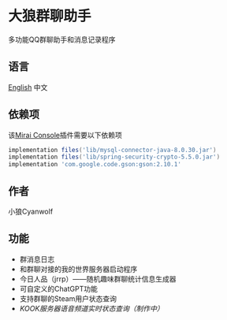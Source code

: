 # 大狼群聊助手
多功能QQ群聊助手和消息记录程序
## 语言
[English](https://github.com/CyanWolf275/WolfGroupAssistant/blob/main/README.md) 中文
## 依赖项
该[Mirai Console](https://github.com/mamoe/mirai-console)插件需要以下依赖项
```groovy
implementation files('lib/mysql-connector-java-8.0.30.jar')
implementation files('lib/spring-security-crypto-5.5.0.jar')
implementation 'com.google.code.gson:gson:2.10.1'
```
## 作者
小狼Cyanwolf
## 功能
* 群消息日志
* 和群聊对接的我的世界服务器启动程序
* 今日人品（jrrp）——随机趣味群聊统计信息生成器
* 可自定义的ChatGPT功能
* 支持群聊的Steam用户状态查询
* *KOOK服务器语音频道实时状态查询（制作中）*